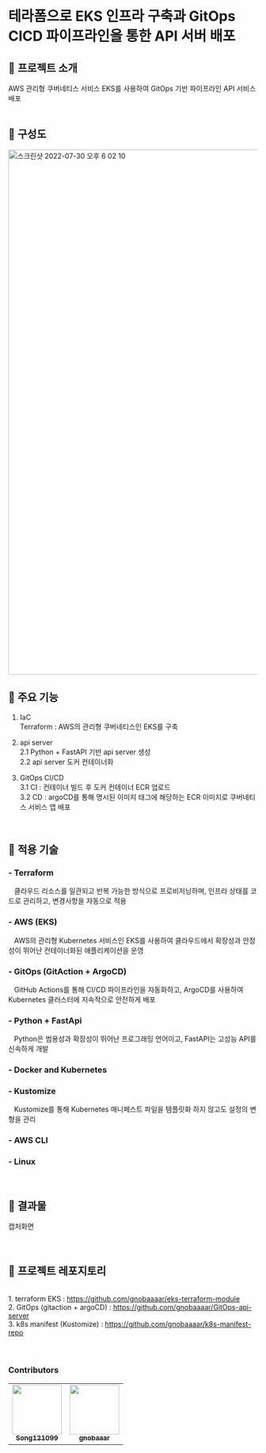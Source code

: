 # 테라폼으로 EKS 인프라 구축과 GitOps CICD 파이프라인을 통한 API 서버 배포
## :open_file_folder: 프로젝트 소개
AWS 관리형 쿠버네티스 서비스 EKS를 사용하여
GitOps 기반 파이프라인 API 서비스 배포
</br>
</br>

## :open_file_folder: 구성도
<img width="1058" alt="스크린샷 2022-07-30 오후 6 02 10" src="https://previews.123rf.com/images/aquir/aquir1906/aquir190606651/125693673-%EC%98%88%EC%8B%9C-%EC%8A%A4%ED%83%AC%ED%94%84-%EC%98%88-%EC%82%AC%EA%B0%81%ED%98%95-%EA%B7%B8%EB%9F%B0-%EC%A7%80-%EA%B8%B0%ED%98%B8%EC%9E%85%EB%8B%88%EB%8B%A4-%EC%98%88%EC%8B%9C.jpg">
</br>

## :open_file_folder: 주요 기능
1. IaC
</br>Terraform : AWS의 관리형 쿠버네티스인 EKS를 구축

2. api server
</br>2.1 Python + FastAPI 기반 api server 생성
</br>2.2 api server 도커 컨테이너화

3. GitOps CI/CD
</br>3.1 CI : 컨테이너 빌드 후 도커 컨테이너 ECR 업로드
</br>3.2 CD : argoCD를 통해 명시된 이미지 태그에 해당하는 ECR 이미지로 쿠버네티스 서비스 앱 배포
</br>

## :open_file_folder: 적용 기술
### - Terraform
&nbsp;&nbsp; 클라우드 리소스를 일관되고 반복 가능한 방식으로 프로비저닝하며, 인프라 상태를 코드로 관리하고, 변경사항을 자동으로 적용
### - AWS (EKS) &nbsp;
&nbsp;&nbsp; AWS의 관리형 Kubernetes 서비스인 EKS를 사용하여 클라우드에서 확장성과 안정성이 뛰어난 컨테이너화된 애플리케이션을 운영
### - GitOps (GitAction + ArgoCD) &nbsp;
&nbsp;&nbsp; GitHub Actions를 통해 CI/CD 파이프라인을 자동화하고, ArgoCD를 사용하여 Kubernetes 클러스터에 지속적으로 안전하게 배포
### - Python + FastApi &nbsp;
&nbsp;&nbsp; Python은 범용성과 확장성이 뛰어난 프로그래밍 언어이고, FastAPI는 고성능 API를 신속하게 개발
### - Docker and Kubernetes
### - Kustomize
&nbsp;&nbsp; Kustomize를 통해 Kubernetes 매니페스트 파일을 템플릿화 하지 않고도 설정의 변형을 관리
### - AWS CLI
### - Linux
</br>

## :open_file_folder: 결과물
캡처화면
</br>
</br>
</br>


## :open_file_folder: 프로젝트 레포지토리
</br>1. terraform EKS : https://github.com/gnobaaaar/eks-terraform-module
</br>2. GitOps (gitaction + argoCD) : https://github.com/gnobaaaar/GitOps-api-server
</br>3. k8s manifest (Kustomize) : https://github.com/gnobaaaar/k8s-manifest-repo
</br>
</br>
</br>

### Contributors
<table>
  <tr>
    <td align="center"><a href="https://github.com/Song121099"><img src="https://avatars.githubusercontent.com/u/70850937?v=4" width="100px;" alt=""/><br /><sub><b>Song121099</b></sub></a><br/></td>
    <td align="center"><a href="https://github.com/gnobaaaar"><img src="https://avatars.githubusercontent.com/u/65750746?v=4" width="100px;" alt=""/><br /><sub><b>gnobaaar</b></sub></a><br/></td>
  </tr>
  </table>
